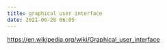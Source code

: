 ```yaml
---
title: graphical user interface
date: 2021-06-28 06:05
---
```


https://en.wikipedia.org/wiki/Graphical_user_interface

